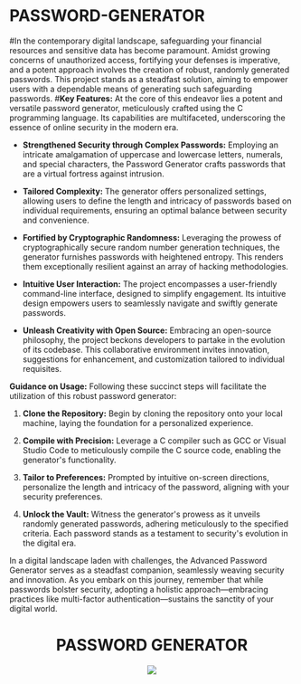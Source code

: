 # PASSWORD-GENERATOR
#In the contemporary digital landscape, safeguarding your financial resources and sensitive data has become paramount. Amidst growing concerns of unauthorized access, fortifying your defenses is imperative, and a potent approach involves the creation of robust, randomly generated passwords. This project stands as a steadfast solution, aiming to empower users with a dependable means of generating such safeguarding passwords.
#**Key Features:**
At the core of this endeavor lies a potent and versatile password generator, meticulously crafted using the C programming language. Its capabilities are multifaceted, underscoring the essence of online security in the modern era. 

- **Strengthened Security through Complex Passwords:** Employing an intricate amalgamation of uppercase and lowercase letters, numerals, and special characters, the Password Generator crafts passwords that are a virtual fortress against intrusion.

- **Tailored Complexity:** The generator offers personalized settings, allowing users to define the length and intricacy of passwords based on individual requirements, ensuring an optimal balance between security and convenience.

- **Fortified by Cryptographic Randomness:** Leveraging the prowess of cryptographically secure random number generation techniques, the generator furnishes passwords with heightened entropy. This renders them exceptionally resilient against an array of hacking methodologies.

- **Intuitive User Interaction:** The project encompasses a user-friendly command-line interface, designed to simplify engagement. Its intuitive design empowers users to seamlessly navigate and swiftly generate passwords.

- **Unleash Creativity with Open Source:** Embracing an open-source philosophy, the project beckons developers to partake in the evolution of its codebase. This collaborative environment invites innovation, suggestions for enhancement, and customization tailored to individual requisites.

**Guidance on Usage:**
Following these succinct steps will facilitate the utilization of this robust password generator:

1. **Clone the Repository:** Begin by cloning the repository onto your local machine, laying the foundation for a personalized experience.

2. **Compile with Precision:** Leverage a C compiler such as GCC or Visual Studio Code to meticulously compile the C source code, enabling the generator's functionality.

3. **Tailor to Preferences:** Prompted by intuitive on-screen directions, personalize the length and intricacy of the password, aligning with your security preferences.

4. **Unlock the Vault:** Witness the generator's prowess as it unveils randomly generated passwords, adhering meticulously to the specified criteria. Each password stands as a testament to security's evolution in the digital era.

In a digital landscape laden with challenges, the Advanced Password Generator serves as a steadfast companion, seamlessly weaving security and innovation. As you embark on this journey, remember that while passwords bolster security, adopting a holistic approach—embracing practices like multi-factor authentication—sustains the sanctity of your digital world.

<h1 align="center" id="title">PASSWORD GENERATOR</h1>

<p align="center"><img src="https://img.lovepik.com/photo/50054/1552.jpg_wh300.jpg"></p>

